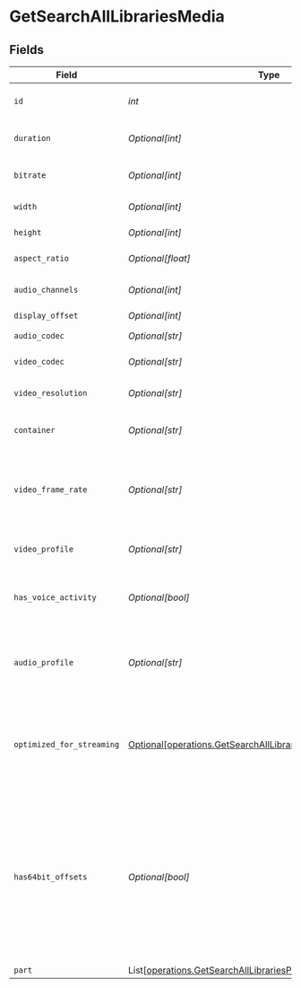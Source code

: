 # GetSearchAllLibrariesMedia


## Fields

| Field                                                                                                                                                    | Type                                                                                                                                                     | Required                                                                                                                                                 | Description                                                                                                                                              | Example                                                                                                                                                  |
| -------------------------------------------------------------------------------------------------------------------------------------------------------- | -------------------------------------------------------------------------------------------------------------------------------------------------------- | -------------------------------------------------------------------------------------------------------------------------------------------------------- | -------------------------------------------------------------------------------------------------------------------------------------------------------- | -------------------------------------------------------------------------------------------------------------------------------------------------------- |
| `id`                                                                                                                                                     | *int*                                                                                                                                                    | :heavy_check_mark:                                                                                                                                       | Unique media identifier.                                                                                                                                 | 387322                                                                                                                                                   |
| `duration`                                                                                                                                               | *Optional[int]*                                                                                                                                          | :heavy_minus_sign:                                                                                                                                       | Duration of the media in milliseconds.                                                                                                                   | 9610350                                                                                                                                                  |
| `bitrate`                                                                                                                                                | *Optional[int]*                                                                                                                                          | :heavy_minus_sign:                                                                                                                                       | Bitrate in bits per second.                                                                                                                              | 25512                                                                                                                                                    |
| `width`                                                                                                                                                  | *Optional[int]*                                                                                                                                          | :heavy_minus_sign:                                                                                                                                       | Video width in pixels.                                                                                                                                   | 3840                                                                                                                                                     |
| `height`                                                                                                                                                 | *Optional[int]*                                                                                                                                          | :heavy_minus_sign:                                                                                                                                       | Video height in pixels.                                                                                                                                  | 1602                                                                                                                                                     |
| `aspect_ratio`                                                                                                                                           | *Optional[float]*                                                                                                                                        | :heavy_minus_sign:                                                                                                                                       | Aspect ratio of the video.                                                                                                                               | 2.35                                                                                                                                                     |
| `audio_channels`                                                                                                                                         | *Optional[int]*                                                                                                                                          | :heavy_minus_sign:                                                                                                                                       | Number of audio channels.                                                                                                                                | 6                                                                                                                                                        |
| `display_offset`                                                                                                                                         | *Optional[int]*                                                                                                                                          | :heavy_minus_sign:                                                                                                                                       | N/A                                                                                                                                                      | 50                                                                                                                                                       |
| `audio_codec`                                                                                                                                            | *Optional[str]*                                                                                                                                          | :heavy_minus_sign:                                                                                                                                       | Audio codec used.                                                                                                                                        | aac                                                                                                                                                      |
| `video_codec`                                                                                                                                            | *Optional[str]*                                                                                                                                          | :heavy_minus_sign:                                                                                                                                       | Video codec used.                                                                                                                                        | hevc                                                                                                                                                     |
| `video_resolution`                                                                                                                                       | *Optional[str]*                                                                                                                                          | :heavy_minus_sign:                                                                                                                                       | Video resolution (e.g., 4k).                                                                                                                             | 4k                                                                                                                                                       |
| `container`                                                                                                                                              | *Optional[str]*                                                                                                                                          | :heavy_minus_sign:                                                                                                                                       | Container format of the media.                                                                                                                           | mp4                                                                                                                                                      |
| `video_frame_rate`                                                                                                                                       | *Optional[str]*                                                                                                                                          | :heavy_minus_sign:                                                                                                                                       | Frame rate of the video. Values found include NTSC, PAL, 24p<br/>                                                                                        | 24p                                                                                                                                                      |
| `video_profile`                                                                                                                                          | *Optional[str]*                                                                                                                                          | :heavy_minus_sign:                                                                                                                                       | Video profile (e.g., main 10).                                                                                                                           | main 10                                                                                                                                                  |
| `has_voice_activity`                                                                                                                                     | *Optional[bool]*                                                                                                                                         | :heavy_minus_sign:                                                                                                                                       | Indicates whether voice activity is detected.                                                                                                            | false                                                                                                                                                    |
| `audio_profile`                                                                                                                                          | *Optional[str]*                                                                                                                                          | :heavy_minus_sign:                                                                                                                                       | The audio profile used for the media (e.g., DTS, Dolby Digital, etc.).                                                                                   | dts                                                                                                                                                      |
| `optimized_for_streaming`                                                                                                                                | [Optional[operations.GetSearchAllLibrariesOptimizedForStreaming]](../../models/operations/getsearchalllibrariesoptimizedforstreaming.md)                 | :heavy_minus_sign:                                                                                                                                       | Has this media been optimized for streaming. NOTE: This can be 0, 1, false or true                                                                       |                                                                                                                                                          |
| `has64bit_offsets`                                                                                                                                       | *Optional[bool]*                                                                                                                                         | :heavy_minus_sign:                                                                                                                                       | Indicates whether the media has 64-bit offsets.<br/>This is relevant for media files that may require larger offsets than what 32-bit integers can provide.<br/> | false                                                                                                                                                    |
| `part`                                                                                                                                                   | List[[operations.GetSearchAllLibrariesPart](../../models/operations/getsearchalllibrariespart.md)]                                                       | :heavy_minus_sign:                                                                                                                                       | N/A                                                                                                                                                      |                                                                                                                                                          |